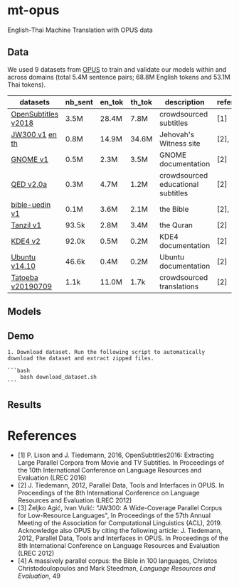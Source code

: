 # mt-opus
English-Thai Machine Translation with OPUS data

## Data
We used 9 datasets from [OPUS](http://opus.nlpl.eu/index.php) to train and validate our models within and across domains (total 5.4M sentence pairs; 68.8M English tokens and 53.1M Thai tokens).

| datasets | nb_sent | en_tok | th_tok | description | reference |
|------------------------------------------------------------------------------------------------------------------------------------------------------------------------|---------|--------|--------|------------------------------------|-----------|
| [OpenSubtitles   v2018](http://opus.nlpl.eu/download.php?f=OpenSubtitles/v2018/moses/en-th.txt.zip) | 3.5M | 28.4M | 7.8M | crowdsourced subtitles | [1] |
| [JW300 v1](http://opus.nlpl.eu/JW300-v1.php)   [en](https://object.pouta.csc.fi/OPUS-JW300/v1/raw/en.zip)   [th](https://object.pouta.csc.fi/OPUS-JW300/v1/raw/th.zip) | 0.8M | 14.9M | 34.6M | Jehovah's Witness site | [2], [3] |
| [GNOME v1](https://object.pouta.csc.fi/OPUS-GNOME/v1/moses/en-th.txt.zip) | 0.5M | 2.3M | 3.5M | GNOME documentation | [2] |
| [QED v2.0a](https://object.pouta.csc.fi/OPUS-QED/v2.0a/moses/en-th.txt.zip) | 0.3M | 4.7M | 1.2M | crowdsourced educational subtitles | [2] |
| [bible-uedin v1](https://object.pouta.csc.fi/OPUS-bible-uedin/v1/moses/en-th.txt.zip) | 0.1M | 3.6M | 2.1M | the Bible | [2], [4] |
| [Tanzil v1](https://object.pouta.csc.fi/OPUS-Tanzil/v1/moses/en-th.txt.zip) | 93.5k | 2.8M | 3.4M | the Quran | [2] |
| [KDE4 v2](https://object.pouta.csc.fi/OPUS-KDE4/v2/moses/en-th.txt.zip) | 92.0k | 0.5M | 0.2M | KDE4 documentation | [2] |
| [Ubuntu v14.10](https://object.pouta.csc.fi/OPUS-Ubuntu/v14.10/moses/en-th.txt.zip) | 46.6k | 0.4M | 0.2M | Ubuntu documentation | [2] |
| [Tatoeba v20190709](https://object.pouta.csc.fi/OPUS-Tatoeba/v20190709/moses/en-th.txt.zip) | 1.1k | 11.0M | 1.7k | crowdsourced translations | [2] |

## Models

## Demo

    1. Download dataset. Run the following script to automatically download the dataset and extract zipped files.
    
    ```bash
        bash download_dataset.sh
    ```
## Results

# References
* [1] P. Lison and J. Tiedemann, 2016, OpenSubtitles2016: Extracting Large Parallel Corpora from Movie and TV Subtitles. In Proceedings of the 10th International Conference on Language Resources and Evaluation (LREC 2016)
* [2] J. Tiedemann, 2012, Parallel Data, Tools and Interfaces in OPUS. In Proceedings of the 8th International Conference on Language Resources and Evaluation (LREC 2012)
* [3]  Željko Agić, Ivan Vulić: "JW300: A Wide-Coverage Parallel Corpus for Low-Resource Languages", In Proceedings of the 57th Annual Meeting of the Association for Computational Linguistics (ACL), 2019. Acknowledge also OPUS by citing the following article: J. Tiedemann, 2012, Parallel Data, Tools and Interfaces in OPUS. In Proceedings of the 8th International Conference on Language Resources and Evaluation (LREC 2012)
* [4] A massively parallel corpus: the Bible in 100 languages, Christos Christodoulopoulos and Mark Steedman, *Language Resources and Evaluation*, 49
